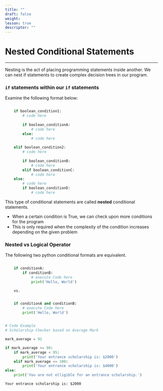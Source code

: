 ```yaml
---
title: ""
draft: false
weight:
lesson: true
descriptor: ""
---
```


# Nested Conditional Statements
---

Nesting is the act of placing programming statements inside another. We can nest if statements to create complex decision trees in our program.

### ```if``` statements within our ```if``` statements

Examine the following format below:

```python

    if boolean_condition1:
        # code here
        
        if boolean_conditionA:
            # code here
        else:
            # code here
            
    elif boolean_condition2:
        # code here
        
        if boolean_conditionB:
            # code here
        elif boolean_conditionC:
            # code here
    else:
        # code here
        if boolean_conditionD:
            # code here
```

This type of conditional statements are called __nested__ conditional statements.
- When a certain condition is True, we can check upon more conditions for the program
- This is only required when the complexity of the condition increases depending on the given problem

### Nested vs Logical Operator

The following two python conditional formats are equivalent.

```python

    if conditionA:
        if conditionB:
            # execute Code here
            print('Hello, World')
```
        vs.
```python

    if conditionA and conditionB:
        # execute Code here
        print('Hello, World')
    
```


```python
# Code Example
# Scholarship Checker based on Average Mark

mark_average = 92

if mark_average >= 90:
    if mark_average < 95:
        print('Your entrance scholarship is: $2000')
    elif mark_average <= 100:
        print('Your entrance scholarship is: $4000')
else:
    print('You are not elligible for an entrance scholarship.')
```

    Your entrance scholarship is: $2000

